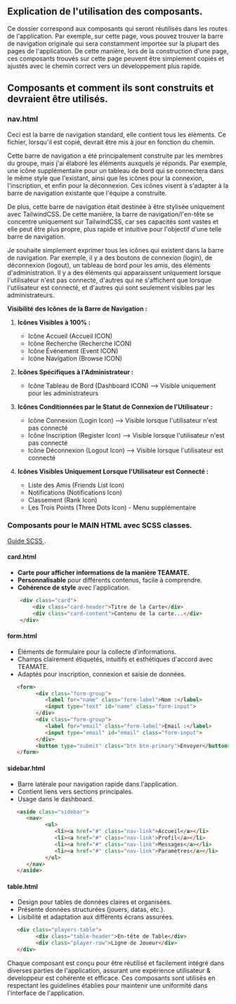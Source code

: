 ## Explication de l'utilisation des composants.

Ce dossier correspond aux composants qui seront réutilisés dans les routes de l'application. Par exemple, sur cette page, vous pouvez trouver la barre de navigation originale qui sera constamment importée sur la plupart des pages de l'application. De cette manière, lors de la construction d'une page, ces composants trouvés sur cette page peuvent être simplement copiés et ajustés avec le chemin correct vers un développement plus rapide.

## Composants et comment ils sont construits et devraient être utilisés.

### nav.html

Ceci est la barre de navigation standard, elle contient tous les éléments. Ce fichier, lorsqu'il est copié, devrait être mis à jour en fonction du chemin.

Cette barre de navigation a été principalement construite par les membres du groupe, mais j'ai élaboré les éléments auxquels je réponds. Par exemple, une icône supplémentaire pour un tableau de bord qui se connectera dans le même style que l'existant, ainsi que les icônes pour la connexion, l'inscription, et enfin pour la déconnexion. Ces icônes visent à s'adapter à la barre de navigation existante que l'équipe a construite.

De plus, cette barre de navigation était destinée à être stylisée uniquement avec TailwindCSS. De cette manière, la barre de navigation/l'en-tête se concentre uniquement sur TailwindCSS, car ses capacités sont vastes et elle peut être plus propre, plus rapide et intuitive pour l'objectif d'une telle barre de navigation.

Je souhaite simplement exprimer tous les icônes qui existent dans la barre de navigation. Par exemple, il y a des boutons de connexion (login), de déconnexion (logout), un tableau de bord pour les amis, des éléments d'administration. Il y a des éléments qui apparaissent uniquement lorsque l'utilisateur n'est pas connecté, d'autres qui ne s'affichent que lorsque l'utilisateur est connecté, et d'autres qui sont seulement visibles par les administrateurs.

**Visibilité des Icônes de la Barre de Navigation :**

1. **Icônes Visibles à 100% :**
   - Icône Accueil (Accueil ICON)
   - Icône Recherche (Recherche ICON)
   - Icône Événement (Event ICON)
   - Icône Navigation (Browse ICON)

2. **Icônes Spécifiques à l'Administrateur :**
   - Icône Tableau de Bord (Dashboard ICON) --> Visible uniquement pour les administrateurs

3. **Icônes Conditionnées par le Statut de Connexion de l'Utilisateur :**
   - Icône Connexion (Login Icon) --> Visible lorsque l'utilisateur n'est pas connecté
   - Icône Inscription (Register Icon) --> Visible lorsque l'utilisateur n'est pas connecté
   - Icône Déconnexion (Logout Icon) --> Visible lorsque l'utilisateur est connecté

4. **Icônes Visibles Uniquement Lorsque l'Utilisateur est Connecté :**
   - Liste des Amis (Friends List Icon)
   - Notifications (Notifications Icon)
   - Classement (Rank Icon)
   - Les Trois Points (Three Dots Icon) - Menu supplémentaire


### Composants pour le MAIN HTML avec SCSS classes.
[Guide SCSS ](https://github.com/xryv/teamate/blob/BRUNO/src/styles/README.MD).

#### card.html
- **Carte pour afficher informations de la manière TEAMATE.**
- **Personnalisable** pour différents contenus, facile à comprendre.
- **Cohérence de style** avec l'application.

```html
    <div class="card">
        <div class="card-header">Titre de la Carte</div>
        <div class="card-content">Contenu de la carte...</div>
    </div>
```

#### form.html
- Éléments de formulaire pour la collecte d'informations.
- Champs clairement étiquetés, intuitifs et esthétiques d'accord avec TEAMATE.
- Adaptés pour inscription, connexion et saisie de données.

```html
   <form>
         <div class="form-group">
            <label for="name" class="form-label">Nom :</label>
            <input type="text" id="name" class="form-input">
         </div>
         <div class="form-group">
            <label for="email" class="form-label">Email :</label>
            <input type="email" id="email" class="form-input">
         </div>
         <button type="submit" class="btn btn-primary">Envoyer</button>
   </form>
```

#### sidebar.html
- Barre latérale pour navigation rapide dans l'application.
- Contient liens vers sections principales.
- Usage dans le dashboard.

```html
   <aside class="sidebar">
      <nav>
            <ul>
               <li><a href="#" class="nav-link">Accueil</a></li>
               <li><a href="#" class="nav-link">Profil</a></li>
               <li><a href="#" class="nav-link">Messages</a></li>
               <li><a href="#" class="nav-link">Paramètres</a></li>
            </ul>
      </nav>
   </aside>
```

#### table.html
- Design pour tables de données claires et organisées.
- Présente données structurées (jouers, datas, etc.).
- Lisibilité et adaptation aux différents écrans assurées.

```html
   <div class="players-table">
         <div class="table-header">En-tête de Table</div>
         <div class="player-row">Ligne de Joueur</div>
   </div>
```

Chaque composant est conçu pour être réutilisé et facilement intégré dans diverses parties de l'application, assurant une expérience utilisateur & developpeur est cohérente et efficace. Ces composants sont utilisés en respectant les guidelines établies pour maintenir une uniformité dans l'interface de l'application.